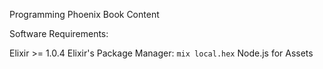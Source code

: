 Programming Phoenix Book Content

Software Requirements:

Elixir >= 1.0.4
Elixir's Package Manager: `mix local.hex`
Node.js for Assets


